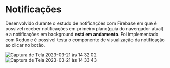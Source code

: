 # Notificações
<p>Desenvolvido durante o estudo de notificações com Firebase em que é possivel receber notificações em primeiro plano(guia do navergador atual) e a notificações em background <b>está em andamento</b>. Foi implementado com Redux e é possivel testa o componente de visualização da notificação ao clicar no botão. </p>

![Captura de Tela 2023-03-21 às 14 32 02](https://user-images.githubusercontent.com/39415559/226693682-b7fa90f4-e104-44a0-9328-ad7218363251.png)
![Captura de Tela 2023-03-21 às 14 33 43](https://user-images.githubusercontent.com/39415559/226693930-2131ca89-4fc1-4bbf-8654-06e65c9b1aed.png)
